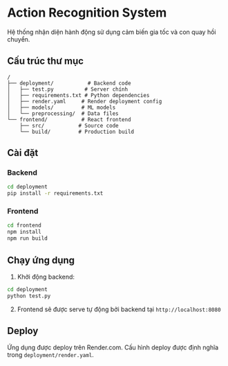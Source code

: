 # Action Recognition System

Hệ thống nhận diện hành động sử dụng cảm biến gia tốc và con quay hồi chuyển.

## Cấu trúc thư mục

```
/
├── deployment/           # Backend code
│   ├── test.py          # Server chính
│   ├── requirements.txt # Python dependencies
│   ├── render.yaml     # Render deployment config
│   ├── models/         # ML models
│   └── preprocessing/  # Data files
└── frontend/           # React frontend
    ├── src/           # Source code
    └── build/         # Production build
```

## Cài đặt

### Backend

```bash
cd deployment
pip install -r requirements.txt
```

### Frontend

```bash
cd frontend
npm install
npm run build
```

## Chạy ứng dụng

1. Khởi động backend:
```bash
cd deployment
python test.py
```

2. Frontend sẽ được serve tự động bởi backend tại `http://localhost:8080`

## Deploy

Ứng dụng được deploy trên Render.com. Cấu hình deploy được định nghĩa trong `deployment/render.yaml`. 